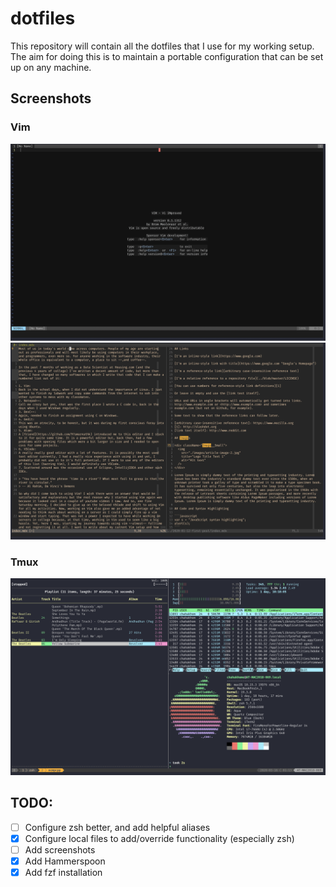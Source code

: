 # dotfiles

This repository will contain all the dotfiles that I use for my working setup. The aim for doing this is to maintain a portable configuration that can be set up on any machine.

## Screenshots

### Vim

![Vim Home](./images/vim-home.png)
![Vim Buffers](./images/vim-buffer.png)

### Tmux

![Tmux panes](./images/tmux-panes.png)

## TODO:

- [ ] Configure zsh better, and add helpful aliases
- [x] Configure local files to add/override functionality (especially zsh)
- [ ] Add screenshots
- [x] Add Hammerspoon
- [x] Add fzf installation
